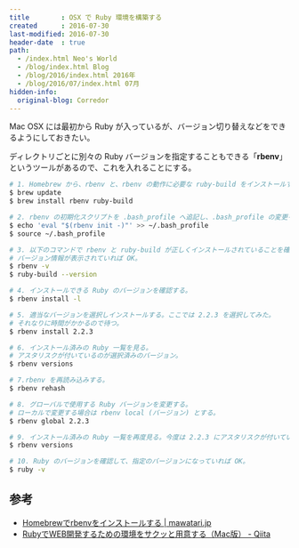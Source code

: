 ```yaml
---
title        : OSX で Ruby 環境を構築する
created      : 2016-07-30
last-modified: 2016-07-30
header-date  : true
path:
  - /index.html Neo's World
  - /blog/index.html Blog
  - /blog/2016/index.html 2016年
  - /blog/2016/07/index.html 07月
hidden-info:
  original-blog: Corredor
---
```


Mac OSX には最初から Ruby が入っているが、バージョン切り替えなどをできるようにしておきたい。

ディレクトリごとに別々の Ruby バージョンを指定することもできる「__rbenv__」というツールがあるので、これを入れることにする。

```bash
# 1. Homebrew から、rbenv と、rbenv の動作に必要な ruby-build をインストールする。
$ brew update
$ brew install rbenv ruby-build

# 2. rbenv の初期化スクリプトを .bash_profile へ追記し、.bash_profile の変更を反映する。
$ echo 'eval "$(rbenv init -)"' >> ~/.bash_profile
$ source ~/.bash_profile

# 3. 以下のコマンドで rbenv と ruby-build が正しくインストールされていることを確認する。
# バージョン情報が表示されていれば OK。
$ rbenv -v
$ ruby-build --version

# 4. インストールできる Ruby のバージョンを確認する。
$ rbenv install -l

# 5. 適当なバージョンを選択しインストールする。ここでは 2.2.3 を選択してみた。
# それなりに時間がかかるので待つ。
$ rbenv install 2.2.3

# 6. インストール済みの Ruby 一覧を見る。
# アスタリスクが付いているのが選択済みのバージョン。
$ rbenv versions

# 7.rbenv を再読み込みする。
$ rbenv rehash

# 8. グローバルで使用する Ruby バージョンを変更する。
# ローカルで変更する場合は rbenv local (バージョン) とする。
$ rbenv global 2.2.3

# 9. インストール済みの Ruby 一覧を再度見る。今度は 2.2.3 にアスタリスクが付いているはず。
$ rbenv versions

# 10. Ruby のバージョンを確認して、指定のバージョンになっていれば OK。
$ ruby -v
```

## 参考

- [Homebrewでrbenvをインストールする | mawatari.jp](http://mawatari.jp/archives/install-rbenv-by-homebrew)
- [RubyでWEB開発するための環境をサクッと用意する（Mac版） - Qiita](http://qiita.com/kenchan0130/items/cb4a3fc2b625bab5fba5)
